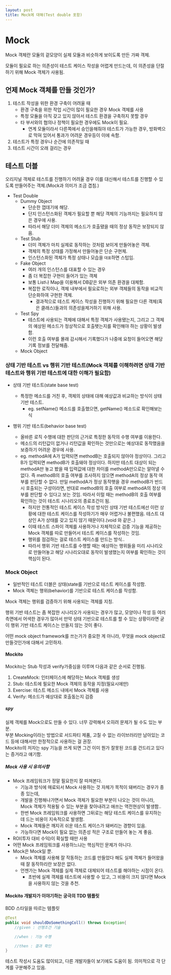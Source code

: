 ```yaml
---
layout: post
title: Mock에 대해(Test double 포함)
---
```



Mock
===========================================================

Mock 객체란 모듈의 겉모양이 실제 모듈과 비슷하게 보이도록 만든 가짜 객체.

모듈이 필요로 하는 의존성이 테스트 케이스 작성을 어렵게 만드는데, 이 의존성을 단절하기 위해 Mock 객체가 사용됨.

## 언제 Mock 객체를 만들 것인가?
1. 테스트 작성을 위한 환경 구축이 어려울 때
    - 환경 구축을 위한 작업 시간이 많이 필요한 경우 Mock 객체를 사용
    - 특정 모듈을 아직 갖고 있지 않아서 테스트 환경을 구축하지 못할 경우
    - 타 부서와의 협의나 정책이 필요한 경우에도 Mock이 필요.
        - 연계 모듈이라서 다른쪽에서 승인을해줘야 테스트가 가능한 경우, 방화벽으로 막혀 있어서 통과가 어려운 경우등이 이에 속함.
2. 테스트가 특정 경우나 순간에 의존적일 때
3. 테스트 시간이 오래 걸리는 경우


## 테스트 더블
오리지널 객체로 테스트를 진행하기 어려울 경우 이를 대신해서 테스트를 진행할 수 있도록 만들어주는 객체.(Mock과 의미가 조금 겹침.)

* Test Double
    - Dummy Object
        - 단순한 껍데기에 해당.
        - 단지 인스턴스화된 객체가 필요할 뿐 해당 객체의 기능까지는 필요하지 않은 경우에 사용.
        - 따라서 해당 더미 객체의 메소드가 호출됐을 때의 정상 동작은 보장되지 않음.
    - Test Stub
        - 더미 객체가 마치 실제로 동작하는 것처럼 보이게 만들어놓은 객체.
        - 객체의 특정 상태를 가정해서 만들어놓은 단순 구현체.
        - 인스턴스화된 객체가 특정 상태나 모습을 `대표`하면 스텁임.
    - Fake Object
        - 여러 개의 인스턴스를 대표할 수 있는 경우
        - 좀 더 복잡한 구현이 들어가 있는 객체
        - 보통 List나 Map을 이용해서 DB같은 외부 의존 환경을 대체함.
        - 복잡한 로직이나, 객체 내부에서 필요로하는 외부 객체들의 동작을 비교적 단순화하여 구현한 객체.
            - 결과적으로 테스트 케이스 작성을 진행하기 위해 필요한 다른 객체(혹은 클래스)들과의 의존성을제거하기 위해 사용.
    - Test Spy
        - 테스트에 사용되는 객체에 대해서 특정 객체가 사용됐는지, 그리고 그 객체의 예상된 메소드가 정상적으로 호출됏는지를 확인해야 하는 상황이 발생함.
        - 이런 호출 여부를 몰래 감시해서 기록했다가 나중에 요청이 들어오면 해당 기록 정보를 전달해줌.
    - Mock Object


### 상태 기반 테스트 vs 행위 기반 테스트(Mock 객체를 이해하려면 상태 기반 테스트와 행위 기반 테스트에 대한 이해가 필요함)
* 상태 기반 테스트(state base test)
    - 특정한 메소드를 거친 후, 객체의 상태에 대해 예상값과 비교하는 방식이 상태 기반 테스트.
        - eg. setName() 메소드를 호출했으면, getName() 메소드로 확인해보는 식

* 행위 기반 테스트(behavior base test)
    - 올바른 로직 수행에 대한 판단의 근거로 특정한 동작의 수행 여부를 이용한다.
    - 메소드의 리턴값이 없거나 리턴값을 확인하는 것만으로는 예상대로 동작했음을 보증하기 어려운 경우에 사용.
    - eg. methodA에 A가 입력되면 methodB는 호출되지 않아야 정상이다. 그리고 B가 입력되면 methodB가 호출돼야 정상이다. 하지만 테스트 대상이 되는 methodA만 놓고 봤을 때 입력값에 대한 차이를 methodA만으로는 알아낼 수 없다. 즉 methodB의 호출 여부를 조사하지 않으면 methodA의 정상 동작 여부를 판단할 수 없다. 만일 methodA가 정상 동작햇을 경우 methodB가 반드시 호출되는 구성이라면, 반대로 methodB의 호출 여부로 methodA의 정상 여부를 판단할 수 있다고 보는 것임. 따라서 이럴 때는 methodB의 호출 여부를 확인하는 것이 테스트 시나리오의 종료조건이 됨. 
        - 하지만 전통적인 테스트 케이스 작성 방식인 상태 기반 테스트에선 이런 상황에 대한 테스트 케이스를 작성하기가 매우 어렵거나 불편했음. 테스트 대상인 A가 상태를 갖고 있지 않기 때문이다.(void 와 같은..)
        - 이때 테스트 스파이 객체를 사용하거나 자체적으로 검증 기능을 제공하는 Mock 객체를 따로 만들어서 테스트 케이스를 작성하는 것임.
        - 행위를 점검하는 걸로 테스트 케이스를 만드는 방식..
        - 따라서 행위 기반 테스트를 수행할 때는 예상하는 행위들을 미리 시나리오로 만들어놓고 해당 시나리오대로 동작이 발생했는지 여부를 확인하는 것이 핵심이 된다.


### Mock Object
* 일반적인 테스트 더블은 상태(state를 기반으로 테스트 케이스를 작성함.
* Mock 객체는 행위(behavior)를 기반으로 테스트 케이스를 작성함.

Mock 객체는 행위를 검증하기 위해 사용되는 객체를 지칭.

행위 기반 테스트는 좀 복잡한 시나리오가 사용되는 경우가 많고, 모양이나 작성 등 여러 측면에서 어색한 경우가 많아서 만약 상태 기반으로 테스트를 할 수 있는 상황이라면 굳이 행위 기반 테스트 케이스는 만들지 않는 것이 좋다.

어떤 mock object framework를 쓰는가가 중요한 게 아니라, 무엇을 mock object로 만들것인가에 대해서 고민하자.


#### Mockito
Mockito는 Stub 작성과 verify가중심을 이루며 다음과 같은 순서로 진행됨.
1. CreateMock: 인터페이스에 해당하는 Mock 객체를 생성
2. Stub: 테스트에 필요한 Mock 객체의 동작을 지정(필요시에만)
3. Exercise: 테스트 메소드 내에서 Mock 객체를 사용
4. Verify: 메소드가 예상대로 호출돘는지 검증


##### spy
실제 객체를 Mock으로도 만들 수 있다. 너무 강력해서 오히려 문제가 될 수도 있는 부분.  
부분 Mocking이라는 방법으로 서드파티 제품, 고칠 수 없는 라이브러리만 남아있는 코드 등에 대해서만 한정적으로 사용하는 걸 권장.  
Mockito의 저자는 spy 기능을 쓰게 되면 그건 이미 뭔가 잘못된 코드를 건드리고 있다는 증거라고 얘기함.  


##### Mock 사용 시 유의사항
* Mock 프레임워크가 정말 필요한지 잘 따져본다.
    - 기능과 방식에 매료되서 Mock 사용하는 것 자체가 목적이 돼버리는 경우가 종종 있는데,
    - 개발을 진행해나가면서 Mock 객체가 필요한 부분이 나오는 것이 아니라, Mock 객체가 적용될 수 있는 부분을 찾아내려고 애쓰는 역전현상이 발생함..
    - 한번 Mock 프레임워크를 사용하면 그뒤로는 해당 테스트 케이스를 유지하는 데 드는 비용이 지속적으로 발생함.
    - Mock 객체들은 깨지귀 쉬운 테스트 케이스가 돼버리는 경향이 있음.
    - 가능하다면 Mock이 필요 없는 의존성 적은 구조로 만들어 놓는 게 좋음.
* ROI(투자 대비 수익)이 확실할 때만 사용
* 어떤 Mock 프레임워크를 사용하느냐는 핵심적인 문제가 아니다.
* Mock은 Mock일 뿐.
    - Mock 객체를 사용해 잘 작동하는 코드를 만들었다 해도 실제 객체가 들어왔을 때 잘 동작하리란 보장은 없다.
    - 언젠가는 Mock 객체를 실제 객체로 대체되어 테스트를 해야하는 시점이 온다.
        - 초반에 실제 객체를 테스트에 사용할 수 있고, 그 비용이 크지 않다면 Mock을 사용하지 않는 것을 추천.


#### Mockito 개발자가 이야기하는 궁극의 TDD 템플릿
BDD 스타일을 따르는 템플릿
```java
@Test
public void shouldDoSomethingColl() throws Exception{
    //given : 선행조건 기술

    //when : 기능 수행

    //then : 결과 확인 
}
```

테스트 작성시 도움도 많이되고, 다른 개발자들이 보기에도 도움이 됨. 의미적으로 각 단계를 구분해주고 있음.
